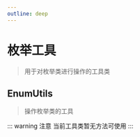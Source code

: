 ```yaml
---
outline: deep
---
```


# 枚举工具

> 用于对枚举类进行操作的工具类

## EnumUtils

> 操作枚举类的工具

::: warning 注意
当前工具类暂无方法可使用
:::
